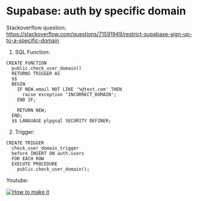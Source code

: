 # Supabase: auth by specific domain

Stackoverflow question:
https://stackoverflow.com/questions/71591949/restrict-supabase-sign-up-to-a-specific-domain

1. SQL Function:

```
CREATE FUNCTION
  public.check_user_domain()
  RETURNS TRIGGER AS
  $$
  BEGIN
    IF NEW.email NOT LIKE '%@test.com' THEN
      raise exception 'INCORRECT_DOMAIN';
    END IF;

    RETURN NEW;
  END;
  $$ LANGUAGE plpgsql SECURITY DEFINER;
```

2. Trigger:

```
CREATE TRIGGER
  check_user_domain_trigger
  before INSERT ON auth.users
  FOR EACH ROW
  EXECUTE PROCEDURE
    public.check_user_domain();
```

Youtube:

[![How to make it](https://img.youtube.com/vi/C-HoRO7Wrhg/0.jpg)](https://www.youtube.com/watch?v=C-HoRO7Wrhg)
